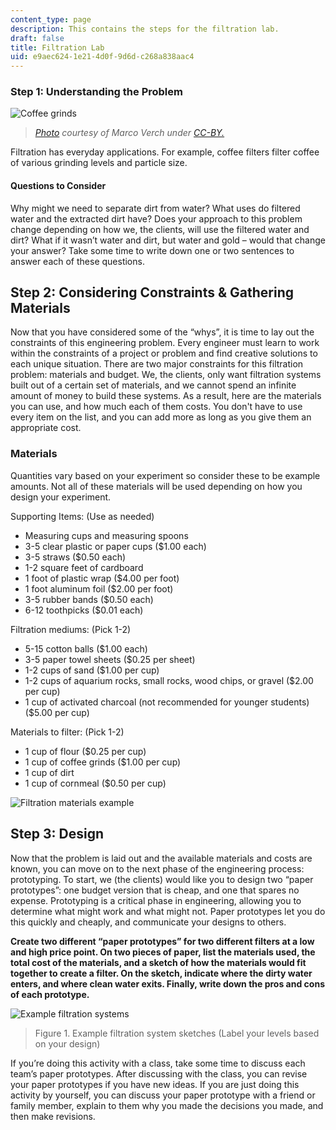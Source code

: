 ```yaml
---
content_type: page
description: This contains the steps for the filtration lab.
draft: false
title: Filtration Lab
uid: e9aec624-1e21-4d0f-9d6d-c268a838aac4
---
```

### Step 1: Understanding the Problem

![Coffee grinds](https://courses.llx.edly.io/assets/courseware/v1/334370ef339c0844269815d718dad026/asset-v1:llx+MITLLx81+Self-paced-2022+type@asset+block/coffeegrinds.jpg)

> [*Photo*](https://foto.wuestenigel.com/three-spoons-of-coffee-with-soluble-coffee-coffee-beans-and-ground-coffee-on-dark-background/) *courtesy of Marco Verch under* [*CC-BY.*](https://creativecommons.org/licenses/by/2.0/)

Filtration has everyday applications. For example, coffee filters filter coffee of various grinding levels and particle size. 

#### Questions to Consider

Why might we need to separate dirt from water? What uses do filtered water and the extracted dirt have? Does your approach to this problem change depending on how we, the clients, will use the filtered water and dirt? What if it wasn’t water and dirt, but water and gold – would that change your answer? Take some time to write down one or two sentences to answer each of these questions.

## Step 2: Considering Constraints & Gathering Materials

Now that you have considered some of the “whys”, it is time to lay out the constraints of this engineering problem. Every engineer must learn to work within the constraints of a project or problem and find creative solutions to each unique situation. There are two major constraints for this filtration problem: materials and budget. We, the clients, only want filtration systems built out of a certain set of materials, and we cannot spend an infinite amount of money to build these systems. As a result, here are the materials you can use, and how much each of them costs. You don't have to use every item on the list, and you can add more as long as you give them an appropriate cost.

### Materials

Quantities vary based on your experiment so consider these to be example amounts. Not all of these materials will be used depending on how you design your experiment.

Supporting Items: (Use as needed)

- Measuring cups and measuring spoons
- 3-5 clear plastic or paper cups ($1.00 each)
- 3-5 straws ($0.50 each)
- 1-2 square feet of cardboard
- 1 foot of plastic wrap ($4.00 per foot)
- 1 foot aluminum foil ($2.00 per foot)
- 3-5 rubber bands ($0.50 each)
- 6-12 toothpicks ($0.01 each)

Filtration mediums: (Pick 1-2)

- 5-15 cotton balls ($1.00 each)
- 3-5 paper towel sheets ($0.25 per sheet)
- 1-2 cups of sand ($1.00 per cup)
- 1-2 cups of aquarium rocks, small rocks, wood chips, or gravel ($2.00 per cup)
- 1 cup of activated charcoal (not recommended for younger students) ($5.00 per cup)

Materials to filter: (Pick 1-2)

- 1 cup of flour ($0.25 per cup)
- 1 cup of coffee grinds ($1.00 per cup)
- 1 cup of dirt
- 1 cup of cornmeal ($0.50 per cup)

![Filtration materials example](https://courses.llx.edly.io/assets/courseware/v1/70b76dffef76ef2c0aa8e67a5bec6f25/asset-v1:llx+MITLLx81+Self-paced-2022+type@asset+block/filtration-materials.jpeg)

## Step 3: Design

Now that the problem is laid out and the available materials and costs are known, you can move on to the next phase of the engineering process: prototyping. To start, we (the clients) would like you to design two “paper prototypes”: one budget version that is cheap, and one that spares no expense. Prototyping is a critical phase in engineering, allowing you to determine what might work and what might not. Paper prototypes let you do this quickly and cheaply, and communicate your designs to others.

**Create two different “paper prototypes” for two different filters at a low and high price point. On two pieces of paper, list the materials used, the total cost of the materials, and a sketch of how the materials would fit together to create a filter. On the sketch, indicate where the dirty water enters, and where clean water exits. Finally, write down the pros and cons of each prototype.**

![Example filtration systems](https://courses.llx.edly.io/assets/courseware/v1/e8434151e74ffd55653ea085114fc349/asset-v1:llx+MITLLx81+Self-paced-2022+type@asset+block/ExampleFiltrationSystems.png)

> Figure 1. Example filtration system sketches (Label your levels based on your design)

If you’re doing this activity with a class, take some time to discuss each team’s paper prototypes. After discussing with the class, you can revise your paper prototypes if you have new ideas. If you are just doing this activity by yourself, you can discuss your paper prototype with a friend or family member, explain to them why you made the decisions you made, and then make revisions.